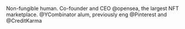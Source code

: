 Non-fungible human. Co-founder and CEO @opensea, the largest NFT marketplace. @YCombinator alum, previously eng @Pinterest and @CreditKarma